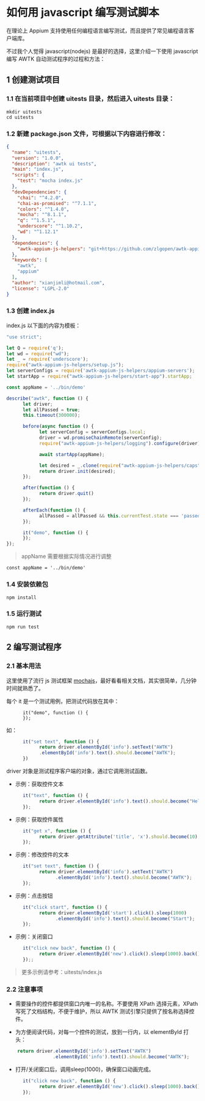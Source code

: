 # 如何用 javascript 编写测试脚本

在理论上 Appium 支持使用任何编程语言编写测试，而且提供了常见编程语言客户端库。

不过我个人觉得 javascript(nodejs) 是最好的选择，这里介绍一下使用 javascript 编写 AWTK 自动测试程序的过程和方法：

## 1 创建测试项目

### 1.1 在当前项目中创建 uitests 目录，然后进入 uitests 目录：

```
mkdir uitests
cd uitests
```

### 1.2 新建 package.json 文件，可根据以下内容进行修改：

```json
{
  "name": "uitests",
  "version": "1.0.0",
  "description": "awtk ui tests",
  "main": "index.js",
  "scripts": {
    "test": "mocha index.js"
  },
  "devDependencies": {
    "chai": "^4.2.0",
    "chai-as-promised": "^7.1.1",
    "colors": "^1.4.0",
    "mocha": "^8.1.1",
    "q": "^1.5.1",
    "underscore": "^1.10.2",
    "wd": "^1.12.1"
  },
  "dependencies": {
    "awtk-appium-js-helpers": "git+https://github.com/zlgopen/awtk-appium-js-helpers.git"
  },
  "keywords": [
    "awtk",
    "appium"
  ],
  "author": "xianjimli@hotmail.com",
  "license": "LGPL-2.0"
}
```

### 1.3 创建 index.js

index.js 以下面的内容为模板：

```js
"use strict";

let Q = require('q');
let wd = require("wd");
let _ = require('underscore');
require("awtk-appium-js-helpers/setup.js");
let serverConfigs = require('awtk-appium-js-helpers/appium-servers');
let startApp = require("awtk-appium-js-helpers/start-app").startApp;

const appName = '../bin/demo'

describe("awtk", function () {
      let driver;
      let allPassed = true;
      this.timeout(300000);

      before(async function () {
            let serverConfig = serverConfigs.local;
            driver = wd.promiseChainRemote(serverConfig);
            require("awtk-appium-js-helpers/logging").configure(driver);

            await startApp(appName);

            let desired = _.clone(require("awtk-appium-js-helpers/caps").awtk);
            return driver.init(desired);
      });

      after(function () {
            return driver.quit()
      });

      afterEach(function () {
            allPassed = allPassed && this.currentTest.state === 'passed';
      });

      it("demo", function () {
      });        
});      
```

> appName 需要根据实际情况进行调整

```
const appName = '../bin/demo'
```

### 1.4 安装依赖包

```
npm install
```

### 1.5 运行测试

```
npm run test
```

## 2 编写测试程序

### 2.1 基本用法

这里使用了流行 js 测试框架 [mochajs](https://mochajs.org/)，最好看看相关文档，其实很简单，几分钟时间就熟悉了。

每个 it 是一个测试用例，把测试代码放在其中：

```
      it("demo", function () {
      });        
```      

如：

```js
      it("set text", function () {
            return driver.elementById('info').setText("AWTK")
            .elementById('info').text().should.become("AWTK");
      })
```

driver 对象是测试程序客户端的对象，通过它调用测试函数。

* 示例：获取控件文本

```js
      it("text", function () {
            return driver.elementById('info').text().should.become("Hello");
      });
```

* 示例：获取控件属性

```js
      it("get x", function () {
            return driver.getAttribute('title', 'x').should.become(10);
      });
```

* 示例：修改控件的文本

```js
      it("set text", function () {
            return driver.elementById('info').setText("AWTK")
                  .elementById('info').text().should.become("AWTK");
      });
```

* 示例：点击按钮

```js
      it("click start", function () {
            return driver.elementById('start').click().sleep(1000)
                  .elementById('info').text().should.become("Start");
      });
```

* 示例：关闭窗口

```js
      it("click new back", function () {
            return driver.elementById('new').click().sleep(1000).back().sleep(1000)
      });;
```

> 更多示例请参考：uitests/index.js

### 2.2 注意事项

* 需要操作的控件都提供窗口内唯一的名称。不要使用 XPath 选择元素，XPath 写死了文档结构，不便于维护，所以 AWTK 测试引擎只提供了按名称选择控件。

* 为方便阅读代码，对每一个控件的测试，放到一行内，以 elementById 打头：

```js
    return driver.elementById('info').setText("AWTK")
                 .elementById('info').text().should.become("AWTK");
```      

* 打开/关闭窗口后，调用sleep(1000)，确保窗口动画完成。

```js
      it("click new back", function () {
            return driver.elementById('new').click().sleep(1000).back().sleep(1000)
      });
```      